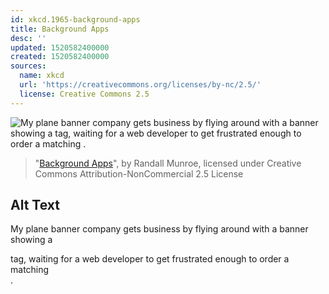 ```yaml
---
id: xkcd.1965-background-apps
title: Background Apps
desc: ''
updated: 1520582400000
created: 1520582400000
sources:
  name: xkcd
  url: 'https://creativecommons.org/licenses/by-nc/2.5/'
  license: Creative Commons 2.5
---
```

![My plane banner company gets business by flying around with a banner showing a <div> tag, waiting for a web developer to get frustrated enough to order a matching </div>.](https://imgs.xkcd.com/comics/background_apps.png)
> "[Background Apps](https://xkcd.com/1965/)", by Randall Munroe, licensed under Creative Commons Attribution-NonCommercial 2.5 License

## Alt Text
My plane banner company gets business by flying around with a banner showing a <div> tag, waiting for a web developer to get frustrated enough to order a matching </div>.
